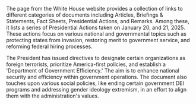 The page from the White House website provides a collection of links to different categories of documents including Articles, Briefings & Statements, Fact Sheets, Presidential Actions, and Remarks. Among these, it lists a series of Presidential Actions taken on January 20, and 21, 2025. These actions focus on various national and governmental topics such as protecting states from invasion, restoring merit to government service, and reforming federal hiring processes.

The President has issued directives to designate certain organizations as foreign terrorists, prioritize America-first policies, and establish a 'Department of Government Efficiency.' The aim is to enhance national security and efficiency within government operations. The document also touches upon various social policies, like ending certain government DEI programs and addressing gender ideology extremism, in an effort to align them with the administration's values.